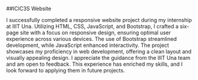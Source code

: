 ##ICIC3S Website


I successfully completed a responsive website project during my internship at IIIT Una. Utilizing HTML, CSS, JavaScript, and Bootstrap, I crafted a six-page site with a focus on responsive design, ensuring optimal user experience across various devices. The use of Bootstrap streamlined development, while JavaScript enhanced interactivity. The project showcases my proficiency in web development, offering a clean layout and visually appealing design. I appreciate the guidance from the IIIT Una team and am open to feedback. This experience has enriched my skills, and I look forward to applying them in future projects.
